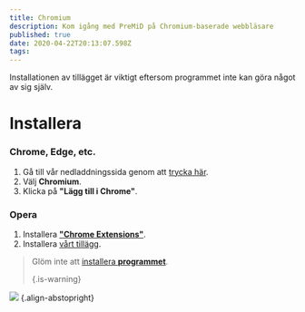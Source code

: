 ```yaml
---
title: Chromium
description: Kom igång med PreMiD på Chromium-baserade webbläsare
published: true
date: 2020-04-22T20:13:07.598Z
tags:
---
```


Installationen av tillägget är viktigt eftersom programmet inte kan göra något av sig själv.

# Installera
### Chrome, Edge, etc.
1. Gå till vår nedladdningssida genom att [trycka här](https://premid.app/downloads).
2. Välj **Chromium**.
3. Klicka på **"Lägg till i Chrome"**.

### Opera
1. Installera **["Chrome Extensions"](https://addons.opera.com/en/extensions/details/install-chrome-extensions/)**.
2. Installera [vårt tillägg](https://premid.app/downloads).

> Glöm inte att [installera **programmet**](/install). 
> 
> {.is-warning}

![](https://img.icons8.com/color/2x/chrome.png) {.align-abstopright}